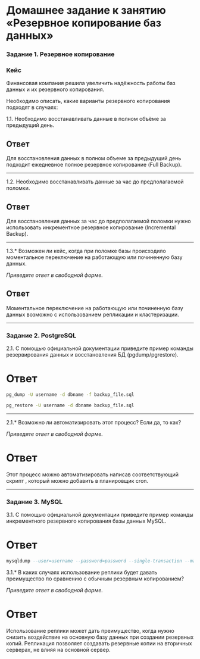 # Домашнее задание к занятию «Резервное копирование баз данных»

### Задание 1. Резервное копирование

### Кейс
Финансовая компания решила увеличить надёжность работы баз данных и их резервного копирования. 

Необходимо описать, какие варианты резервного копирования подходят в случаях: 

1.1. Необходимо восстанавливать данные в полном объёме за предыдущий день.

## Ответ

Для восстановления данных в полном объеме за предыдущий день подходит ежедневное полное резервное копирование (Full Backup).

---

1.2. Необходимо восстанавливать данные за час до предполагаемой поломки.

## Ответ

Для восстановления данных за час до предполагаемой поломки нужно использовать инкрементное резервное копирование (Incremental Backup). 

---

1.3.* Возможен ли кейс, когда при поломке базы происходило моментальное переключение на работающую или починенную базу данных.

*Приведите ответ в свободной форме.*

## Ответ
Моментальное переключение на работающую или починенную базу данных возможно с использованием репликации и кластеризации.

---

### Задание 2. PostgreSQL

2.1. С помощью официальной документации приведите пример команды резервирования данных и восстановления БД (pgdump/pgrestore).

# Ответ
```sh
pg_dump -U username -d dbname -f backup_file.sql

pg_restore -U username -d dbname backup_file.sql
```
---

2.1.* Возможно ли автоматизировать этот процесс? Если да, то как?

*Приведите ответ в свободной форме.*

# Ответ

Этот процесс можно автоматизировать написав соответствующий скрипт , который можно добавить в планировщик cron.

---

### Задание 3. MySQL

3.1. С помощью официальной документации приведите пример команды инкрементного резервного копирования базы данных MySQL. 

# Ответ
```sql
mysqldump --user=username --password=password --single-transaction --master-data=2 --databases dbname > backup_file.sql
```

3.1.* В каких случаях использование реплики будет давать преимущество по сравнению с обычным резервным копированием?

*Приведите ответ в свободной форме.*

# Ответ

Использование реплики может дать преимущество, когда нужно снизить воздействие на основную базу данных при создании резервных копий. Репликация позволяет создавать резервные копии на вторичных серверах, не влияя на основной сервер.

